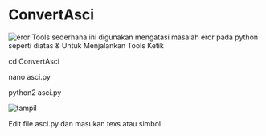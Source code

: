 # ConvertAsci
![eror](https://user-images.githubusercontent.com/52120154/59995502-818d9d00-9681-11e9-8d15-4cb04bcae6f1.png)
Tools sederhana ini digunakan mengatasi masalah eror pada python seperti diatas
& Untuk Menjalankan Tools Ketik

cd ConvertAsci

nano asci.py

python2 asci.py

![tampil](https://user-images.githubusercontent.com/52120154/59995373-2491e700-9681-11e9-86c3-e0fee09b435c.png)

Edit file asci.py dan masukan texs atau simbol

